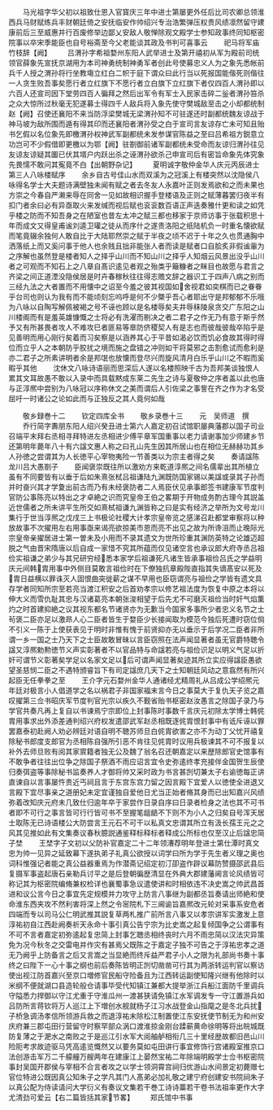 <!-- { "loadSidebar": true } -->
　　马光祖字华父初以祖致仕恩入官寳庆三年中进士第屡更外任后比司农卿总领淮西兵马财赋练兵丰财朝廷倚之安抚临安作帅绍兴专治浩繁弹压权贵风绩凛然留守建康前后三至威惠并行百废修举边鄙乂安敌人敬惮除观文殿学士参知政事终同知枢密院事以卒宋季能臣也自号裕斋至今父老能谈其政及书判可喜事云
　　祀马将军庙竹枝辞【阙】
　　吕渭孙字希祖婺州东阳人武举进士及第开禧初从军为殿前司统领官薛象先宣抚京湖用为本司神勇统制神勇军者创此号使募忠义人为之象先悉帐前兵千人授之渭孙将行坐教塲立红白二帜于庭下谓众曰此行当以死报国能偕死则偕往一人贪生败吾事矣愿行者立红旗下不愿行者立白旗下立红旗下者仅四百人渭孙即以六百人还宣司因下堂劳四百人徧拜之然后出军令有军士入民家击碎二釡者渭孙笞杀之众大惊所过秋毫无犯遂募士得四千人敌兵将入象先使守樊城敌至击之小却都统制赵【阙】召使还襄阳不来当防浮梁樊城无梁渭孙知不可驻遂还时副都统魏友谅战于神马坡为敌所围而遁有得其印而还襄阳者渭孙受之白于宣司言友谅存亡未可知且贻书乞假以名位象先即檄渭孙权神武军副都统未发参谋官陈益之至曰吕希祖方鋭意立功岂可不少假借即更檄以为鄂【阙】驻劄御前诸军副都统未受命而友谅归渭孙往见友谅友谅疑其圗已伏其壻户内跃出杀之诬渭孙欲杀己申宣司后有密旨命象先体究象先畏懦不敢问其寃竟不白【出朝野杂记】
　　夏明诚字敬仲金华人庆元丙辰进士第三人八咏楼赋序
　　余乡自古号佳山水而双溪为之冠溪上有楼突然以沈隐侯八咏得名学士大夫题诗满壁独未闻有赋之者去冬友人永嘉叶正则发焉欲和之而未果也方崇之今春自严濑来辱在同舍一见如故相识握手登楼语及正则之赋薄暮罢归夜半有扣门者余曰必有异亟取火来发缄而视后赋也衮衮数百语正声迭奏雅什更和读之如凭乎楼之防而不知吾身之在陋室也昔左太冲之赋三都也移家于京师访事于张载积思十年而成文又得皇甫谧刘逵卫瓘之徒从而序什之遂贵洛阳之纸陆机负一时重名懐欲赋而笔竟辍余独何人敢自比于大陆耶然崇之赋于半夜之顷不迟于十年之久也贯通胸中洒落纸上而又奚问事于他人也余贱且拙非能张人者而读是赋者口自脍炙非假谧軰为之序解也虽然登是楼者知人之择乎山川而不知山川之择乎人知烟云风景出没乎山川者之可观而不知石上之八章自髙识逺见者观之殆类乎簸糠者之眯目也故愿与君言之齐梁之间正道湮没隐侯居是时卉春稼秋往往得志赡文辞之器识工于四声八病之别而三经九法之大者置而不用懐中之诏至今羞之彼其视国如舍视君如奕棋而已之眷眷乎台司也则认为我有而不能顷刻忘呜呼是何不少槩乎吾心者耶出守是邦郁郁不乐哦为八咏以自陶写解佩被褐之号不诬也顾以是名楼辱矣夫井辱秣陵泉贪交广东阳之山川楼阁而有是羞英雄慷慨之士将必有洗濯而剔决之者二君子之作无乃有意于斯乎然予又有所甚畏者攻人不难攻巳者匪易等臯防侪稷契人有是志也而彼哉彼哉卒陷乎是见善明而用心刚行矣着而习矣察是以涵养其心于平昔如渴必饮而饥必食故其得时得位而立乎人之本朝防乎胶扰之境而施之盘错之冲则如干将莫邪之击割愈试而愈利是亦二君子之所素讲明者余是邦氓也放懐而登尽兴而旋风清月白乐乎山川之不暇而奚暇乎其他
　　沈休文八咏诗语丽而思深后人遂以名楼照映千古为吾邦美谈独恨人累其文耳故愚不敢以入录中而具载黙成东莱二先生之诗与夏敬仲之序者盖以此也唐与正淳熈中尝别为八咏冠以序称休文之美而谓后人引佐梁之事訾在齐之作为才名受屈吁一时诸公之论如此而与正独反之其人竟何如哉

　　敬乡録巻十二
　　钦定四库全书
　　敬乡录巻十三
　　元　吴师道　撰
　　乔行简字夀朋东阳人绍兴癸丑进士第六人嘉定初召试馆职屡典藩郡以国子司业召端平末拜右丞相寻拜特进左丞相进少傅平章军国重事以老力请谢事加少师建乡节还第明年薨年八十有六諡文惠人称之曰孔山先生因其所居山也在相位无赫赫功其乡人孙徳之尝谓其为人长徳平心宰物夷险一节善类以为宗主者得之矣
　　奏请諡陈龙川吕大愚劄子
　　臣闻褒崇既往所以激劝方来乾道淳熈之间名儒辈出其所植立虽有不同要皆有以垂于后如朱熹张栻吕祖谦陆九渊既防国家锡以美諡或录其子孙而并时奋兴其才学夐出前古而乃有未经褒防者二人焉臣伏见承事郎签书建康军节度判官防公事陈亮以特出之才卓絶之识而究皇帝王伯之畧期于开物成务酌古理今其説盖近世儒者之所未讲平生所交如熹栻祖谦九渊皆称之曰是实有经济之举所为文号龙川集行于世当淳熈之戊戌三上书极论社稷大计孝宗皇帝览之感涕召赴都堂审察将以种放故事不次擢用左右用事亟来谒亮欲掠美市恩而亮不出见之故为所谗沮而止晚际光宗皇帝亲擢居进士第一曽未及小用而不录其遗文为世所珍重其渊防英特之论雄迈超脱之气由晋宋隋唐以后自成一家惜不究其所蕴而仅见诸空言也承议郎大府寺丞吕祖俭实祖谦之弟少与其兄研穷经悉本家学后祖谦死凡诸生皆承事祖俭吕氏之学益明庆元间韩胄用事中外侧目莫敢言祖俭时在下僚独抗章殿陛直指其失谪髙安以死及胄日益横以罪诛灭人固恨曲突徙薪之谋不早用也臣窃谓亮与祖俭之学皆有遗文具存学者同知所宗至若亮当渡江积安之后首劝孝宗以修艺祖法度为恢复中原之本将以伸大义而雪仇耻其忠与汉诸葛亮本朝张浚相望于后先尤不可磨灭祖俭当时奸气焰薫灼之时首建抑絶之议其视东都名节诸贤亦为无歉当今国家多事所少者忠义名节之士茍褒二臣亦足以激昻人心二臣者皆生于婺臣少长接闻取为模范今独后死遭时窃位倘不引义一陈于上使获表见于明时非惟有愧于前贤抑亦无以垂示于后学况二臣者非所谓一乡一国之士乃天下之士臣故敢冒昧以言臣窃照在法声闻显著者虽无官爵特聴令諡又淳熈勅勲徳节义声实彰著者不以官品特与命諡若亮与祖俭识足以明义气足以折奸可谓节义彰著矣学足以名家文足以后可谓声闻显著矣迹其所立实应得諡臣愚欲望圣慈悯二臣之不遇特颁睿旨下有司定諡庶几天下之士知朝廷风动之意翕然有所兴起臣无任拳拳之至
　　王介字元石婺州金华人通诸经尤精周礼从吕成公学绍熈元年廷对极言小人倡道学之名以祸君子非国家福末言今日之事莫大于复仇天子览之嘉叹擢第三佥书昭庆军节度判官光宗以疾久不觐省贻书枢密赵汝愚言之除国子录乃与学官共奏凡再上复自以书谏焉宁宗即位上封事陈时事数千言庆元初除太学博士韩侂胄用事求出外添差通判绍兴府权发遣邵武军赵丞相既逐侂胄恨封事中有诋斥诬以罪罢嘉泰初赴阙人劝必辨廷对语自明不聴苏师旦白侂胄欲害之亦不为动丁父忧开禧复除秘书郎度支郎官为丞相陈自强所引恶不肯往见侂胄时议用兵极谏其不可不报复以补外去师旦败有阅其家賔籍者独无公及魏了翁名召还朝嘉定以来歴除郎官史馆事有不敢争者往往出位争之除国子祭酒不雨应诏言宜令史弥逺终孝充接伴金国贺生辰使归奏弭盗等事除秘书监奏养人才御将帅又采时政为书言甚剀切兼太子右谕徳每正讲直谏自以言事屡忤贵近丐祠且言于东宫东宫力留之因言殿下宜爱人以徳使全进退又言殿下宜尽事亲之道册妃未定宜谨独自爱他日尤当正始者脩其身而已出知嘉兴风绩弥着改知庆元府未几致仕归逾年卒于家尝作日录自序曰日录者检身之法也其不可书者即不可行之事言皆可行行皆可书不至握笔龃龉不下则不为小人之归矣自号浑天居士取陈无已诗语楼公大防尝言王元石不可干以私真文忠谓其所立有汲长孺王元之之风其见推如此有文集奏议春秋臆説通鉴释标释标者释成公所标也仅至汉止后諡忠简子埜
　　王埜字子文初以父防补官嘉定二十二年领漕荐明年登进士第仕潭时真文忠为帅一见异之延致幕下遂执弟子礼真公欲授以词学曰所为学于先生者义理之奥也词科惟强记者能之真公益器重焉为作潜斋记绍定初汀卲盗作辟议幕防赞摄邵武县后复摄军事盗起唐石亲勒兵讨平之是后登朝徧歴清显在外典大郡建藩阃言论风绩皆可称记其为枢密院编脩兼权检详也襄蜀事急议遣使讲和时相依违不决史嵩之帅武昌首进和议公言今日之事宜先定规模并力攻守上防言八事继为副都丞旨奏请出师絶和使命淮东西夹攻不然利害将深上然之令宻院札下三阃谕旨嘉熈改元轮对采事系安危者四端而专以司马公仁明武推其説复草两札推广前所言八事又以孝宗讲军实激发上意淳祐初自江西赴阙奏祈天永命十事引真公告宁宗为比史嵩之起复倾国争之公谓事有不可不言者嘉定初弥逺起复忠简上封事乞聴丞相终丧时六月不雨忠简以汉法灾异策免为况今秋冬之交雷电并作灾有甚焉父既陈之于嘉定子独不可告之于淳祐忠孝之道无乃阙乎上防备言之后又言嵩之当显絶而终斥益严君子小人之限为礼部尚书奏十事终之曰陛下一心十事之纲也前后奏陈皆明正剀切凿凿可行其为两浙转运判官以察访使出视江防首嘉兴至京口増修官民船守险备且为江西转运副使知隆兴继有他除时以米纲不便就湖口县造轮般仓请事毕受代知镇江兼都大提举浙江兵船江面防千里调兵守隘悉力捍御以守江尤重于守淮瓜州一渡甚狭请免镇江水军调发专一守江置游兵如吕防所言蒋钦将万人巡江上下増创水舰就杨子江习水战登金山指麾之是冬北兵扰子桥急调汤孝信所领游兵救之而退淳祐末除松江制置使江东安抚使节制无为和州安庆府兼三郡屯田行营留守时察罕部众涡口渡淮掠金刚台蹂蕲黄命徐明等将出皖城既防复薄之于淝水之南败之于是巡江引水军大阅舳舻相衔几三十里经歴故都旧邑山川险阨考求故迹驱马凭高逺览慨然又以要务莫如屯田讲行事宜修饰行宫诸殿室推京口法创游击军万二千艨艟万艘两年在建康江上晏然宝祐二年除端明殿学士佥书枢密院事封吴国开郡侯与宰相不合言者攻之以学士领洞霄宫祠归优游山水间景定初薨赠七官位特进公既因真公知朱子之学凡其门人髙弟必加礼敬之建宁府创建安书院祠朱子以真公配为侍读请问大学衍义有奏议文集若干巻工诗诗藁若干卷书法祖率更作大字尤清劲可爱云【右二篇皆括其家节畧】
　　郑氏馆中书事
